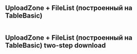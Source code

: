## UploadZone + FileList (построенный на TableBasic)

```jsx {"file": "./examples/UploadZone_0_default.jsx"}
```

## UploadZone + FileList (построенный на TableBasic) two-step download

```jsx {"file": "./examples/UploadZone_1_default.jsx"}
```
